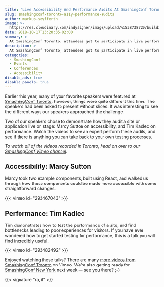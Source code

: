 ```yaml
---
title: 'Live Accessibility And Performance Audits At SmashingConf Toronto'
slug: smashingconf-toronto-a11y-performance-audits
author: markus-seyfferth
image: >-
  https://res.cloudinary.com/indysigner/image/upload/v1538738720/building-svg-animation-you-can-sketch-smashingconf-toronto_nqt8cv.png
date: 2018-10-17T13:20:35+02:00
summary: >
  At SmashingConf Toronto, attendees got to participate in live performance and accessibility audits with our speakers Marcy Sutton and Tim Kadlec. Watching an expert assess these critical areas can help you to perform your own audits.
description: >
  At SmashingConf Toronto, attendees got to participate in live performance and accessibility audits with our speakers Marcy Sutton and Tim Kadlec. Watching an expert assess these critical areas can help you to perform your own audits.
categories:
  - SmashingConf
  - Events
  - Conferences
  - Accessibility
disable_ads: true
disable_panels: true
---
```

Earlier this year, many of your favorite speakers were featured at [SmashingConf Toronto](https://smashingconf.com/toronto-2018/), however, things were quite different this time. The speakers had been asked to present without slides. It was interesting to see the different ways our speakers approached the challenge.

Two of our speakers chose to demonstrate how they audit a site or application live on stage: Marcy Sutton on accessibility, and Tim Kadlec on performance. Watch the videos to see an expert perform these audits, and see if there is anything you can take back to your own testing processes.

*To watch all of the videos recorded in Toronto, head on over to our [SmashingConf Vimeo channel](https://vimeo.com/album/5451191).*

## Accessibility: Marcy Sutton

Marcy took two example components, built using React, and walked us through how these components could be made more accessible with some straightforward changes.

{{< vimeo id="292467043" >}}

## Performance: Tim Kadlec

Tim demonstrates how to test the performance of a site, and find bottlenecks leading to poor experiences for visitors. If you have ever wondered how to get started testing for performance, this is a talk you will find incredibly useful.

{{< vimeo id="292482492" >}}

Enjoyed watching these talks? There are many [more videos from SmashingConf Toronto](https://vimeo.com/album/5451191) on Vimeo. We’re also getting ready for [SmashingConf New York](https://smashingconf.com/) next week &mdash; see you there? ;-)

{{< signature "ra, il" >}}